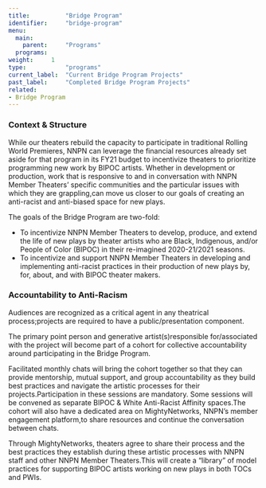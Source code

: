 ```yaml
---
title:          "Bridge Program"
identifier:     "bridge-program"
menu:
  main:
    parent:     "Programs"
  programs:
weight:     1
type:           "programs"
current_label:  "Current Bridge Program Projects"
past_label:     "Completed Bridge Program Projects"
related:
- Bridge Program
---
```


### Context & Structure ###
While our theaters rebuild the capacity to participate in traditional Rolling World Premieres, NNPN can leverage the financial resources already set aside for that program in its FY21 budget to incentivize theaters to prioritize programming new work by BIPOC artists. Whether in development or production, work that is responsive to and in conversation with NNPN Member Theaters’ specific communities and the particular issues with which they are grappling,can move us closer to our goals of creating an anti-racist and anti-biased space for new plays.

The goals of the Bridge Program are two-fold:

* To incentivize NNPN Member Theaters to develop, produce, and extend the life of new plays by theater artists who are Black, Indigenous, and/or People of Color (BIPOC) in their re-imagined 2020-21/2021 seasons.
* To incentivize and support NNPN Member Theaters in developing and implementing anti-racist practices in their production of new plays by, for, about, and with BIPOC theater makers.

### Accountability to Anti-Racism ###
Audiences are recognized as a critical agent in any theatrical process;projects are required to have a public/presentation component.

The primary point person and generative artist(s)responsible for/associated with the project will become part of a cohort for collective accountability around participating in the Bridge Program.

Facilitated monthly chats will bring the cohort together so that they can provide mentorship, mutual support, and group accountability as they build best practices and navigate the artistic processes for their projects.Participation in these sessions are mandatory. Some sessions will be convened as separate BIPOC & White Anti-Racist Affinity spaces.The cohort will also have a dedicated area on MightyNetworks, NNPN’s member engagement platform,to share resources and continue the conversation between chats.

Through MightyNetworks, theaters agree to share their process and the best practices they establish during these artistic processes with NNPN staff and other NNPN Member Theaters.This will create a “library” of model practices for supporting BIPOC artists working on new plays in both TOCs and PWIs.

